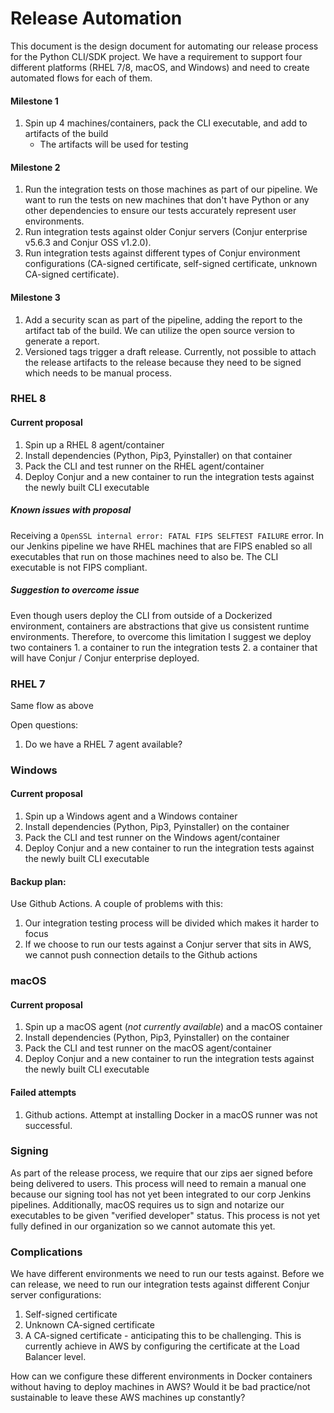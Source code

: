 # Release Automation

This document is the design document for automating our release process for the Python CLI/SDK project. We have a requirement to support four different platforms (RHEL 7/8, macOS, and Windows) and need to create automated flows for each of them. 

#### Milestone 1

1. Spin up 4 machines/containers, pack the CLI executable, and add to artifacts of the build
   -  The artifacts will be used for testing

#### Milestone 2

1. Run the integration tests on those machines as part of our pipeline. We want to run the tests on new machines that don't have Python or any other dependencies to ensure our tests accurately represent user environments.
2. Run integration tests against older Conjur servers (Conjur enterprise v5.6.3 and Conjur OSS v1.2.0).
3. Run integration tests against different types of Conjur environment configurations (CA-signed certificate, self-signed certificate, unknown CA-signed certificate).

#### Milestone 3

1. Add a security scan as part of the pipeline, adding the report to the artifact tab of the build. We can utilize the open source version to generate a report.
1. Versioned tags trigger a draft release. Currently, not possible to attach the release artifacts to the release because they need to be signed which needs to be manual process.

### RHEL 8

#### Current proposal

1. Spin up a RHEL 8 agent/container
1. Install dependencies (Python, Pip3, Pyinstaller) on that container
1. Pack the CLI and test runner on the RHEL agent/container
1. Deploy Conjur and a new container to run the integration tests against the newly built CLI executable

##### Known issues with proposal

Receiving a `OpenSSL internal error: FATAL FIPS SELFTEST FAILURE` error. In our Jenkins pipeline we have RHEL machines that are FIPS enabled so all executables that run on those machines need to also be. The CLI executable is not FIPS compliant.

##### Suggestion to overcome issue

Even though users deploy the CLI from outside of a Dockerized environment, containers are abstractions that give us consistent runtime environments. Therefore, to overcome this limitation I suggest we deploy two containers 1. a container to run the integration tests 2. a container that will have Conjur / Conjur enterprise deployed.

### RHEL 7

Same flow as above

Open questions:

1. Do we have a RHEL 7 agent available?

### Windows

#### Current proposal

1. Spin up a Windows agent and a Windows container
1. Install dependencies (Python, Pip3, Pyinstaller) on the container
1. Pack the CLI and test runner on the Windows agent/container
1. Deploy Conjur and a new container to run the integration tests against the newly built CLI executable

#### Backup plan:

Use Github Actions. A couple of problems with this:

1. Our integration testing process will be divided which makes it harder to focus
1. If we choose to run our tests against a Conjur server that sits in AWS, we cannot push connection details to the Github actions

### macOS

#### Current proposal

1. Spin up a macOS agent (*not currently available*) and a macOS container
1. Install dependencies (Python, Pip3, Pyinstaller) on the container
1. Pack the CLI and test runner on the macOS agent/container
1. Deploy Conjur and a new container to run the integration tests against the newly built CLI executable

#### Failed attempts

1. Github actions. Attempt at installing Docker in a macOS runner was not successful.

### Signing

As part of the release process, we require that our zips aer signed before being delivered to users. This process will need to remain a manual one because our signing tool has not yet been integrated to our corp Jenkins pipelines. Additionally, macOS requires us to sign and notarize our executables to be given "verified developer" status. This process is not yet fully defined in our organization so we cannot automate this yet.

### Complications

We have different environments we need to run our tests against. Before we can release, we need to run our integration tests against different Conjur server configurations:

1. Self-signed certificate
1. Unknown CA-signed certificate
1. A CA-signed certificate - anticipating this to be challenging. This is currently achieve in AWS by configuring the certificate at the Load Balancer level.

How can we configure these different environments in Docker containers without having to deploy machines in AWS? Would it be bad practice/not sustainable to leave these AWS machines up constantly?